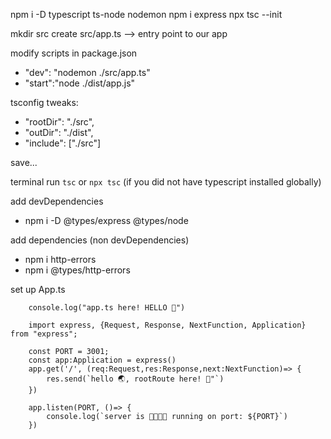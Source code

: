npm i -D typescript ts-node nodemon
npm i express
npx tsc --init

mkdir src
create src/app.ts --> entry point to our app

modify scripts in package.json
- "dev": "nodemon ./src/app.ts"
- "start":"node ./dist/app.js"


tsconfig tweaks:
- "rootDir": "./src",
- "outDir": "./dist",  
- "include": ["./src"]


save... 

terminal run `tsc` or `npx tsc` (if you did not have typescript installed globally)

add devDependencies 
- npm i -D @types/express @types/node

add dependencies (non devDependencies)
- npm i http-errors
- npm i @types/http-errors

set up App.ts

```
    console.log("app.ts here! HELLO 👋")

    import express, {Request, Response, NextFunction, Application} from "express";

    const PORT = 3001;
    const app:Application = express()
    app.get('/', (req:Request,res:Response,next:NextFunction)=> {
        res.send(`hello 🌏, rootRoute here! 👋"`)
    })

    app.listen(PORT, ()=> {
        console.log(`server is 🏃🏃🏃💨 running on port: ${PORT}`)
    })
```
